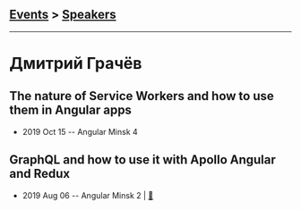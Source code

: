 ## [Events](../README.md) > [Speakers](../speakers.md)
---

# Дмитрий Грачёв

## The nature of Service Workers and how to use them in Angular apps
- 2019 Oct 15 -- Angular Minsk 4    
## GraphQL and how to use it with Apollo Angular and Redux
- 2019 Aug 06 -- Angular Minsk 2  | [:notebook:](https://docs.google.com/presentation/d/17jWAk3wIWgpGibr5j8TX9vSGZZvsA32zVPZujv4rooM/edit)  
